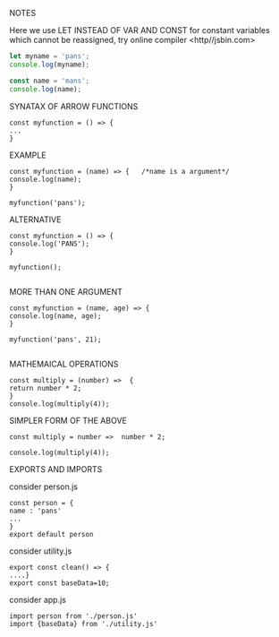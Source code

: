 NOTES

Here we use LET INSTEAD OF VAR AND CONST for constant variables which cannot be reassigned,
try online compiler <http//jsbin.com>
```js
let myname = 'pans';
console.log(myname);

const name = 'mans';
console.log(name);
 ```
 SYNATAX OF ARROW FUNCTIONS
 
 ```
 const myfunction = () => {
 ...
 }
 ```
 EXAMPLE
 ```
 const myfunction = (name) => {   /*name is a argument*/
 console.log(name);
}

myfunction('pans');
```
ALTERNATIVE
```
const myfunction = () => {
console.log('PANS');
}

myfunction();


```
  MORE THAN ONE ARGUMENT 
  ```
  const myfunction = (name, age) => {
console.log(name, age);
}

myfunction('pans', 21);


```
MATHEMAICAL OPERATIONS
```
const multiply = (number) =>  {
return number * 2;
}
console.log(multiply(4));

```
SIMPLER FORM OF THE ABOVE
```
const multiply = number =>  number * 2;

console.log(multiply(4));

```

EXPORTS AND IMPORTS

consider person.js
```
const person = {
name : 'pans'
...
}
export default person

```
consider utility.js
```
export const clean() => {
....}
export const baseData=10;

```
consider app.js
```
import person from './person.js'
import {baseData} from './utility.js'
```

